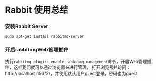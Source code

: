 # Rabbit 使用总结
### 安装Rabbit Server
```
sudo apt-get install rabbitmq-server
```

### 开启rabbitmqWeb管理插件
执行`rabbitmq-plugins enable rabbitmq_management`命令，开启Web管理插件，这样我们就可以通过浏览器来进行管理，
打开浏览器并访问：http://localhost:15672/，并使用默认用户guest登录，密码也为guest
